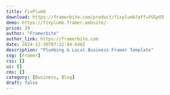 ```yaml
---
title: FixPlumb
download: https://framerbite.com/product/fixplumb?aff=YGGpO5
demo: https://fixplumb.framer.website/
price: 29
author: "Framerbite"
author_link: https://framerbite.com
date: 2024-12-30T07:22:44.648Z
description: "Plumbing & Local Business Framer Template"
ssg: [Framer]
css: []
ui: []
cms: []
category: [Business, Blog]
draft: false
---
```

